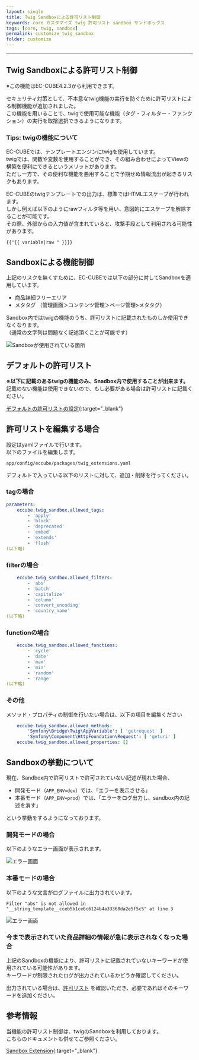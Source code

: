 ```yaml
---
layout: single
title: Twig Sandboxによる許可リスト制御
keywords: core カスタマイズ twig 許可リスト sandbox サンドボックス
tags: [core, twig, sandbox]
permalink: customize_twig_sandbox
folder: customize
---
```



---

## Twig Sandboxによる許可リスト制御

※この機能はEC-CUBE4.2.3から利用できます。

セキュリティ対策として、不本意なtwig機能の実行を防ぐために許可リストによる制御機能が追加されました。  
この機能を用いることで、twigで使用可能な機能（タグ・フィルター・ファンクション）の実行を取捨選択できるようになります。

### Tips: twigの機能について

EC-CUBEでは、テンプレートエンジンにtwigを使用しています。  
twigでは、関数や変数を使用することができ、その組み合わせによってViewの構築を便利にできるというメリットがあります。  
ただし一方で、その便利な機能を悪用することで予期せぬ情報流出が起きるリスクもあります。  

EC-CUBEのtwigテンプレートでの出力は、標準ではHTMLエスケープが行われます。  
しかし例えば以下のようにrawフィルタ等を用い、意図的にエスケープを解除することが可能です。  
その際、外部からの入力値が含まれていると、攻撃手段として利用される可能性があります。

```
{{"{{ variable|raw " }}}}
```

## Sandboxによる機能制御

上記のリスクを無くすために、EC-CUBEでは以下の部分に対してSandboxを適用しています。  

* 商品詳細フリーエリア
* メタタグ （管理画面＞コンテンツ管理＞ページ管理>メタタグ）

Sandbox内ではtwigの機能のうち、許可リストに記載されたものしか使用できなくなります。  
（通常の文字列は問題なく記述頂くことが可能です）

![Sandboxが使用されている箇所]({{site.baseurl}}/images/customize/sandbox.png)

## デフォルトの許可リスト

**※以下に記載のあるtwigの機能のみ、Snadbox内で使用することが出来ます。**  
記載のない機能は使用できないので、もし必要がある場合は許可リストに記載ください。

[デフォルトの許可リストの設定](https://github.com/EC-CUBE/ec-cube/blob/4.2/app/config/eccube/packages/twig_extensions.yaml){:target="_blank"}


## 許可リストを編集する場合

設定はyamlファイルで行います。  
以下のファイルを編集します。

`app/config/eccube/packages/twig_extensions.yaml`

デフォルトで入っている以下のリストに対して、追加・削除を行ってください。

### tagの場合

```yaml
parameters:
    eccube.twig_sandbox.allowed_tags:
        - 'apply'
        - 'block'
        - 'deprecated'
        - 'embed'
        - 'extends'
        - 'flush'
(以下略)
```

### filterの場合

```yaml
    eccube.twig_sandbox.allowed_filters:
        - 'abs'
        - 'batch'
        - 'capitalize'
        - 'column'
        - 'convert_encoding'
        - 'country_name'
(以下略)
```

### functionの場合

```yaml
    eccube.twig_sandbox.allowed_functions:
        - 'cycle'
        - 'date'
        - 'max'
        - 'min'
        - 'random'
        - 'range'
(以下略)
```

### その他

メソッド・プロパティの制御を行いたい場合は、以下の項目を編集ください

```yaml
    eccube.twig_sandbox.allowed_methods:
        'Symfony\Bridge\Twig\AppVariable': [ 'getrequest' ]
        'Symfony\Component\HttpFoundation\Request': [ 'geturi' ]
    eccube.twig_sandbox.allowed_properties: []
```

## Sandboxの挙動について

現在、Sandbox内で許可リストで許可されていない記述が現れた場合、

* 開発モード（`APP_ENV=dev`）では、「エラーを表示させる」
* 本番モード（`APP_ENV=prod`）では、「エラーをログ出力し、sandbox内の記述を消す」

という挙動をするようになっております。

### 開発モードの場合

以下のようなエラー画面が表示されます。

![エラー画面]({{site.baseurl}}/images/customize/error_screen.png)


### 本番モードの場合

以下のような文言がログファイルに出力されています。

```
Filter "abs" is not allowed in "__string_template__cceb5b1ce6c6124b4a33368da2e5f5c5" at line 3
```

![エラー画面]({{site.baseurl}}/images/customize/log_screen.png)


### 今まで表示されていた商品詳細の情報が急に表示されなくなった場合

上記のSandboxの機能により、許可リストに記載されていないキーワードが使用されている可能性があります。  
キーワードが制限されたログが出力されているかどうか確認してください。

出力されている場合は、[許可リスト](#デフォルトの許可リスト) を確認いただき、必要であればそのキーワードを追加ください。

## 参考情報

当機能の許可リスト制御は、twigのSandboxを利用しております。  
こちらのドキュメントも併せてご参照ください。

[Sandbox Extension](https://php-log.net/twig/3.x/api.html#sandbox-extension){:target="_blank"}